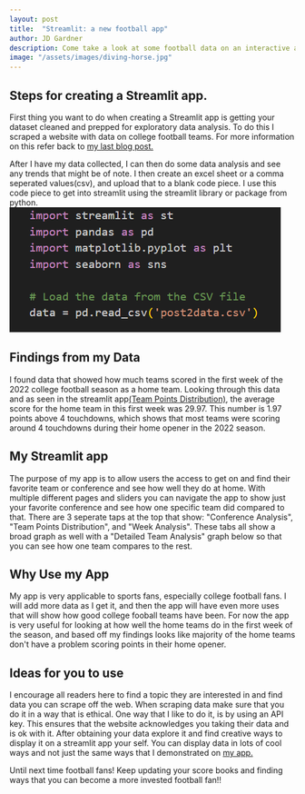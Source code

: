 ```yaml
---
layout: post
title:  "Streamlit: a new football app"
author: JD Gardner
description: Come take a look at some football data on an interactive app.   
image: "/assets/images/diving-horse.jpg"
---
```


## Steps for creating a Streamlit app.  
First thing you want to do when creating a Streamlit app is getting your dataset cleaned and prepped for exploratory data analysis. To do this I scraped a website with data on college football teams. For more information on this refer back to [my last blog post.](https://jdgard38.github.io/my-blog/2025/03/14/Football.html)

After I have my data collected, I can then do some data analysis and see any trends that might be of note. I then create an excel sheet or a comma seperated values(csv), and upload that to a blank code piece. I use this code piece to get into streamlit using the streamlit library or package from python. 
![Header of Code](/assets/images/streamlit_header.png)

## Findings from my Data
I found data that showed how much teams scored in the first week of the 2022 college football season as a home team. Looking through this data and as seen in the streamlit app[(Team Points Distribution)](https://football38.streamlit.app/), the average score for the home team in this first week was 29.97. This number is 1.97 points above 4 touchdowns, which shows that most teams were scoring around 4 touchdowns during their home opener in the 2022 season. 

## My Streamlit app
The purpose of my app is to allow users the access to get on and find their favorite team or conference and see how well they do at home. With multiple different pages and sliders you can navigate the app to show just your favorite conference and see how one specific team did compared to that. There are 3 seperate taps at the top that show: "Conference Analysis", "Team Points Distribution", and "Week Analysis". These tabs all show a broad graph as well with a "Detailed Team Analysis" graph below so that you can see how one team compares to the rest. 

## Why Use my App
My app is very applicable to sports fans, especially college football fans. I will add more data as I get it, and then the app will have even more uses that will show how good college fooball teams have been. For now the app is very useful for looking at how well the home teams do in the first week of the season, and based off my findings looks like majority of the home teams don't have a problem scoring points in their home opener. 

## Ideas for you to use
I encourage all readers here to find a topic they are interested in and find data you can scrape off the web. When scraping data make sure that you do it in a way that is ethical. One way that I like to do it, is by using an API key. This ensures that the website acknowledges you taking their data and is ok with it. After obtaining your data explore it and find creative ways to display it on a streamlit app your self. You can display data in lots of cool ways and not just the same ways that I demonstrated on [my app.](https://football38.streamlit.app/)

Until next time football fans! Keep updating your score books and finding ways that you can become a more invested football fan!!



